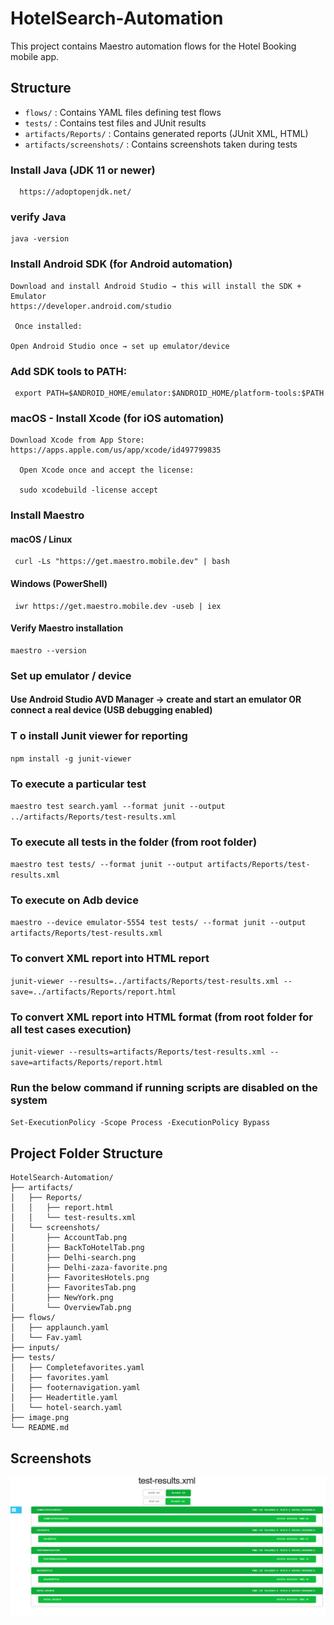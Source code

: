 # HotelSearch-Automation

This project contains Maestro automation flows for the Hotel Booking mobile app.

## Structure
- `flows/` : Contains YAML files defining test flows
- `tests/` : Contains test files and JUnit results
- `artifacts/Reports/` : Contains generated reports (JUnit XML, HTML)
- `artifacts/screenshots/` : Contains screenshots taken during tests

### Install Java (JDK 11 or newer)
      https://adoptopenjdk.net/

### verify Java
    java -version
### Install Android SDK (for Android automation)
    Download and install Android Studio → this will install the SDK + Emulator
    https://developer.android.com/studio

     Once installed:

    Open Android Studio once → set up emulator/device

### Add SDK tools to PATH:
     export PATH=$ANDROID_HOME/emulator:$ANDROID_HOME/platform-tools:$PATH

### macOS - Install Xcode (for iOS automation)
    Download Xcode from App Store:
    https://apps.apple.com/us/app/xcode/id497799835

      Open Xcode once and accept the license:

      sudo xcodebuild -license accept

###  Install Maestro

#### macOS / Linux
     curl -Ls "https://get.maestro.mobile.dev" | bash
#### Windows (PowerShell)
     iwr https://get.maestro.mobile.dev -useb | iex
####   Verify Maestro installation
    maestro --version
### Set up emulator / device
#### Use Android Studio AVD Manager → create and start an emulator OR connect a real device (USB debugging enabled)

### T o install Junit viewer for reporting
 `npm install -g junit-viewer`


### To execute a particular test
`maestro test search.yaml --format junit --output ../artifacts/Reports/test-results.xml`

### To execute all tests in the folder (from root folder)
`maestro test tests/ --format junit --output artifacts/Reports/test-results.xml`

### To execute on Adb device
`maestro --device emulator-5554 test tests/ --format junit --output artifacts/Reports/test-results.xml`

### To convert XML report into HTML report
`junit-viewer --results=../artifacts/Reports/test-results.xml --save=../artifacts/Reports/report.html`

### To convert XML report into HTML format (from root folder for all test cases execution)
`junit-viewer --results=artifacts/Reports/test-results.xml --save=artifacts/Reports/report.html` 

### Run the below command if running scripts are disabled on the system
`Set-ExecutionPolicy -Scope Process -ExecutionPolicy Bypass`


## Project Folder Structure

```plaintext
HotelSearch-Automation/
├── artifacts/
│   ├── Reports/
│   │   ├── report.html
│   │   └── test-results.xml
│   └── screenshots/
│       ├── AccountTab.png
│       ├── BackToHotelTab.png
│       ├── Delhi-search.png
│       ├── Delhi-zaza-favorite.png
│       ├── FavoritesHotels.png
│       ├── FavoritesTab.png
│       ├── NewYork.png
│       └── OverviewTab.png
├── flows/
│   ├── applaunch.yaml
│   └── Fav.yaml
├── inputs/
├── tests/
│   ├── Completefavorites.yaml
│   ├── favorites.yaml
│   ├── footernavigation.yaml
│   ├── Headertitle.yaml
│   └── hotel-search.yaml
├── image.png
└── README.md
```
## Screenshots

![alt text](artifacts/screenshots/image.png)